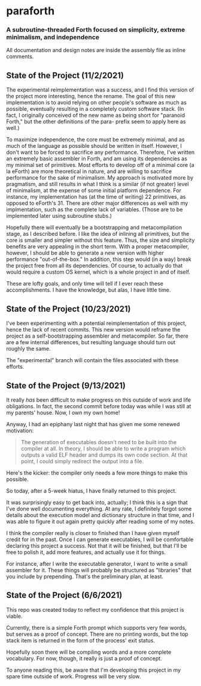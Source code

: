 # paraforth
### A subroutine-threaded Forth focused on simplicity, extreme minimalism, and independence

All documentation and design notes are inside the assembly file as inline comments.

## State of the Project (11/2/2021)

The experimental reimplementation was a success, and I find this version of the project more interesting, hence the rename.
The goal of this new implementation is to avoid relying on other people's software as much as possible,
eventually resulting in a completely custom software stack.
(In fact, I originally conceived of the new name as being short for "paranoid Forth,"
but the other definitions of the para- prefix seem to apply here as well.)

To maximize independence, the core must be extremely minimal, and as much of the language as possible should be written in itself.
However, I don't want to be forced to sacrifice any performance.
Therefore, I've written an extremely basic assembler in Forth, and am using its dependencies as my minimal set of primitives.
Most efforts to develop off of a minimal core (a la eForth) are more theoretical in nature,
and are willing to sacrifice performance for the sake of minimalism.
My approach is motivated more by pragmatism, and still results in what I think is a similar (if not greater) level of minimalism,
at the expense of some initial platform dependence.
For instance, my implementation has (at the time of writing) 22 primitives, as opposed to eForth's 31.
There are other major differences as well with my implmentation, such as the complete lack of variables.
(Those are to be implemented later using subroutine stubs.)

Hopefully there will eventually be a bootstrapping and metacompilation stage, as I described before.
I like the idea of inlining all primitives, but the core is smaller and simpler without this feature.
Thus, the size and simplicity benefits are very appealing in the short term.
With a proper metacompiler, however, I should be able to generate a new version with higher performance "out-of-the-box."
In addition, this step would (in a way) break the project free from all its dependencies.
Of course, to actually do that would require a custom OS kernel, which is a whole project in and of itself.

These are lofty goals, and only time will tell if I ever reach these accomplishments.
I have the knowledge, but alas, I have little time.

## State of the Project (10/23/2021)

I've been experimenting with a potential reimplementation of this project, hence the lack of recent commits.
This new version would reframe the project as a self-bootstrapping assembler and metacompiler.
So far, there are a few internal differences, but resulting language should turn out roughly the same.

The "experimental" branch will contain the files associated with these efforts.

## State of the Project (9/13/2021)

It really *has* been difficult to make progress on this outside of work and life obligations.
In fact, the second commit before today was while I was still at my parents' house.
Now, I own my own home!

Anyway, I had an epiphany last night that has given me some renewed motivation:

> The generation of executables doesn't need to be built into the compiler at all.
> In theory, I should be able to write a program which outputs a valid ELF header and dumps its own code section.
> At that point, I could simply redirect the output into a file.

Here's the kicker: the compiler only needs a few more things to make this possible.

So today, after a 5-week hiatus, I have finally returned to this project.

It was surprisingly easy to get back into, actually; I think this is a sign that I've done well documenting everything.
At any rate, I definitely forgot some details about the execution model and dictionary structure in that time,
and I was able to figure it out again pretty quickly after reading some of my notes.

I think the compiler really is closer to finished than I have given myself credit for in the past.
Once I can generate executables, I will be comfortable declaring this project a success.
Not that it will be finished, but that I'll be free to polish it, add more features, and actually use it for things.

For instance, after I write the executable generator, I want to write a small assembler for it.
These things will probably be structured as "libraries" that you include by prepending.
That's the preliminary plan, at least.

## State of the Project (6/6/2021)

This repo was created today to reflect my confidence that this project is viable.

Currently, there is a simple Forth prompt which supports very few words, but serves as a proof of concept.
There are no printing words, but the top stack item is returned in the form of the process' exit status.

Hopefully soon there will be compiling words and a more complete vocabulary.
For now, though, it really is just a proof of concept.

To anyone reading this, be aware that I'm developing this project in my spare time outside of work.
Progress will be very slow.
